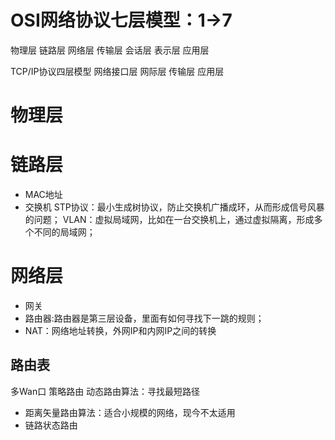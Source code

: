 # OSI网络协议七层模型：1->7
物理层
链路层
网络层
传输层
会话层
表示层
应用层

 TCP/IP协议四层模型
网络接口层
网际层
传输层
应用层

# 物理层

# 链路层
 - MAC地址
 - 交换机
   STP协议：最小生成树协议，防止交换机广播成环，从而形成信号风暴的问题；
   VLAN：虚拟局域网，比如在一台交换机上，通过虚拟隔离，形成多个不同的局域网；

# 网络层
 - 网关
 - 路由器:路由器是第三层设备，里面有如何寻找下一跳的规则；
 - NAT：网络地址转换，外网IP和内网IP之间的转换
 
## 路由表
 多Wan口
 策略路由
 动态路由算法：寻找最短路径
   - 距离矢量路由算法：适合小规模的网络，现今不太适用
   - 链路状态路由


